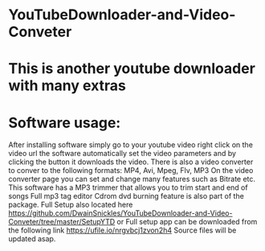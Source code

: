 # YouTubeDownloader-and-Video-Conveter
# This is another youtube downloader with many extras
# Software usage:
After installing software simply go to your youtube video right click on the video url the software automatically set the video parameters and by clicking the button it downloads the video. 
There is also a video converter to conver to the following formats: MP4, Avi, Mpeg, Flv, MP3
On the video converter page you can set and change many features such as Bitrate etc.
This software has a MP3 trimmer that allows you to trim start and end of songs
Full mp3 tag editor
Cdrom dvd burning feature is also part of the package.
Full Setup also located here https://github.com/DwainSnickles/YouTubeDownloader-and-Video-Conveter/tree/master/SetupYTD or
Full setup app can be downloaded from the following link https://ufile.io/nrgvbcj1zvon2h4
Source files will be updated asap.
